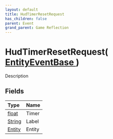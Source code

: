 ```yaml
---
layout: default
title: HudTimerResetRequest
has_children: false
parent: Event
grand_parent: Game Reflection
---
```

# HudTimerResetRequest( [ EntityEventBase ](/riftbreaker-wiki/docs/game-reflection/events/entity_event_base/) )
Description 

## Fields

| Type | Name |
|:----------|:--------------|
| [float](/riftbreaker-wiki/docs/game-reflection/components/float/) | Timer |
| [String](/riftbreaker-wiki/docs/game-reflection/components/string/) | Label |
| [Entity](/riftbreaker-wiki/docs/game-reflection/classes/entity/) | Entity |

